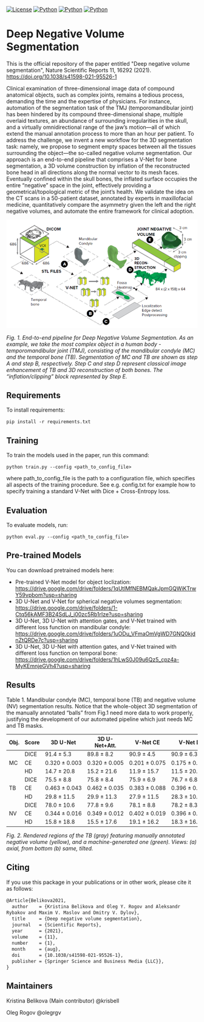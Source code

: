 [![License](https://img.shields.io/github/license/analysiscenter/pydens.svg)](https://www.apache.org/licenses/LICENSE-2.0)
[![Python](https://img.shields.io/badge/python-3.7-blue.svg)](https://python.org)
[![Python](https://img.shields.io/badge/pytorch-1.6.0-red)](https://pytorch.org)
[![Python](https://img.shields.io/badge/paper-published-red)](https://www.nature.com/articles/s41598-021-95526-1)

# Deep Negative Volume Segmentation
This is the official repository of the paper entitled "Deep negative volume segmentation", Nature Scientific Reports 11, 16292 (2021). https://doi.org/10.1038/s41598-021-95526-1

Clinical examination of three-dimensional image data of compound anatomical objects, such as complex joints, remains a tedious process, demanding the time and the expertise of physicians. For instance, automation of the segmentation task of the TMJ (temporomandibular joint) has been hindered by its compound three-dimensional shape, multiple overlaid textures, an abundance of surrounding irregularities in the skull, and a virtually omnidirectional range of the jaw’s motion—all of which extend the manual annotation process to more than an hour per patient. To address the challenge, we invent a new workflow for the 3D segmentation task: namely, we propose to segment empty spaces between all the tissues surrounding the object—the so-called negative volume segmentation. Our approach is an end-to-end pipeline that comprises a V-Net for bone segmentation, a 3D volume construction by inflation of the reconstructed bone head in all directions along the normal vector to its mesh faces. Eventually confined within the skull bones, the inflated surface occupies the entire “negative” space in the joint, effectively providing a geometrical/topological metric of the joint’s health. We validate the idea on the CT scans in a 50-patient dataset, annotated by experts in maxillofacial medicine, quantitatively compare the asymmetry given the left and the right negative volumes, and automate the entire framework for clinical adoption.

<p align="center">
<img src="./img/pipeline.PNG" alt>

</p>
<p >
<em>Fig. 1. End-to-end pipeline for Deep Negative Volume Segmentation. As an example, we take the most complex object in a human body - temporomandibular joint (TMJ), consisting of the mandibular condyle (MC) and the temporal bone (TB).
Segmentation of MC and TB are shown as step A and step B, respectively. Step C and step D represent classical image
enhancement of TB and 3D reconstruction of both bones. The “inflation/clipping” block represented by Step E.</em>
</p>

## Requirements

To install requirements:

```setup
pip install -r requirements.txt
```
## Training

To train the models used in the paper, run this command:

```train
python train.py --config <path_to_config_file>
```

where path_to_config_file is the path to a configuration file, which specifies all aspects of the training procedure.
See e.g. config.txt for example how to specify training a standard V-Net with Dice + Cross-Entropy loss.

## Evaluation

To evaluate models, run:

```eval
python eval.py --config <path_to_config_file>
```

## Pre-trained Models

You can download pretrained models here:
- Pre-trained V-Net model for object loclization: https://drive.google.com/drive/folders/1qUtlMfNEBMQakJpmGQWiKTrwY59vpbom?usp=sharing
- 3D U-Net and V-Net for spherical negative volumes segmentation: https://drive.google.com/drive/folders/1-Ctq56kAMF3B24SdLJ_i00zc5Rb1rIze?usp=sharing 
- 3D U-Net, 3D U-Net with attention gates, and V-Net trained with different loss function on mandibular condyle: https://drive.google.com/drive/folders/1uODu_VFmaOmVgWD7GNQ0kjdnZtQRDe7c?usp=sharing
- 3D U-Net, 3D U-Net with attention gates, and V-Net trained with different loss function on temporal bone: https://drive.google.com/drive/folders/1hLwS0J09u6Qz5_cpz4a-MyKEmnjeGVh4?usp=sharing

## Results

Table 1. Mandibular condyle (MC), temporal bone (TB) and negative volume (NV) segmentation
results. Notice that the whole-object 3D segmentation of the manually annotated “balls” from Fig.1
need more data to work properly, justifying the development of our automated pipeline which just
needs MC and TB masks.

<div class="c-table-scroll-wrapper__content c-table-scroll-wrapper__fade--transparent" data-component-scroll-wrapper=""><table class="data last-table"><thead class="c-article-table-head"><tr><th class="u-text-left ">
                          Obj.
                        </th><th class="u-text-left ">
                          Score
                        </th><th class="u-text-left ">
                          3D U-Net
                        </th><th class="u-text-left ">
                          3D U-Net+Att.
                        </th><th class="u-text-left ">
                          V-Net CE
                        </th><th class="u-text-left ">
                          V-Net D
                        </th><th class="u-text-left ">
                          V-Net D+CE
                        </th></tr></thead><tbody><tr><td rowspan="3" class="u-text-left ">
                          MC
                        </td><td class="u-text-left ">
                          DICE
                        </td><td class="u-text-char ">
                          91.4&nbsp;±&nbsp;5.3
                        </td><td class="u-text-char ">
                          89.8&nbsp;±&nbsp;8.2
                        </td><td class="u-text-char ">
                          90.9&nbsp;±&nbsp;4.5
                        </td><td class="u-text-char ">
                          90.9&nbsp;±&nbsp;6.3
                        </td><td class="u-text-char ">
                          91.4&nbsp;±&nbsp;4.8
                        </td></tr><tr><td class="u-text-left ">
                          CE
                        </td><td class="u-text-char ">
                          0.320&nbsp;±&nbsp;0.003
                        </td><td class="u-text-char ">
                          0.320&nbsp;±&nbsp;0.005
                        </td><td class="u-text-char ">
                          0.201&nbsp;±&nbsp;0.075
                        </td><td class="u-text-char ">
                          0.175&nbsp;±&nbsp;0.024
                        </td><td class="u-text-char ">
                          0.154&nbsp;±&nbsp;0.053
                        </td></tr><tr><td class="u-text-left ">
                          HD
                        </td><td class="u-text-char ">
                          14.7&nbsp;±&nbsp;20.8
                        </td><td class="u-text-char ">
                          15.2&nbsp;±&nbsp;21.6
                        </td><td class="u-text-char ">
                          11.9&nbsp;±&nbsp;15.7
                        </td><td class="u-text-char ">
                          11.5&nbsp;±&nbsp;20.1
                        </td><td class="u-text-char ">
                          10.5&nbsp;±&nbsp;21.2
                        </td></tr><tr><td rowspan="3" class="u-text-left ">
                          TB
                        </td><td class="u-text-left ">
                          DICE
                        </td><td class="u-text-char ">
                          75.5&nbsp;±&nbsp;8.8
                        </td><td class="u-text-char ">
                          75.8&nbsp;±&nbsp;8.4
                        </td><td class="u-text-char ">
                          75.9&nbsp;±&nbsp;6.9
                        </td><td class="u-text-char ">
                          76.7&nbsp;±&nbsp;6.8
                        </td><td class="u-text-char ">
                          76.3&nbsp;±&nbsp;7.2
                        </td></tr><tr><td class="u-text-left ">
                          CE
                        </td><td class="u-text-char ">
                          0.463&nbsp;±&nbsp;0.043
                        </td><td class="u-text-char ">
                          0.462&nbsp;±&nbsp;0.035
                        </td><td class="u-text-char ">
                          0.383&nbsp;±&nbsp;0.088
                        </td><td class="u-text-char ">
                          0.396&nbsp;±&nbsp;0.093
                        </td><td class="u-text-char ">
                          0.416&nbsp;±&nbsp;0.100
                        </td></tr><tr><td class="u-text-left ">
                          HD
                        </td><td class="u-text-char ">
                          29.8&nbsp;±&nbsp;11.5
                        </td><td class="u-text-char ">
                          29.9&nbsp;±&nbsp;11.3
                        </td><td class="u-text-char ">
                          27.9&nbsp;±&nbsp;11.5
                        </td><td class="u-text-char ">
                          28.3&nbsp;±&nbsp;10.7
                        </td><td class="u-text-char ">
                          27.6&nbsp;±&nbsp;10.9
                        </td></tr><tr><td rowspan="3" class="u-text-left ">
                          NV
                        </td><td class="u-text-left ">
                          DICE
                        </td><td class="u-text-char ">
                          78.0&nbsp;±&nbsp;10.6
                        </td><td class="u-text-char ">
                          77.8&nbsp;±&nbsp;9.6
                        </td><td class="u-text-char ">
                          78.1&nbsp;±&nbsp;8.8
                        </td><td class="u-text-char ">
                          78.2&nbsp;±&nbsp;8.3
                        </td><td class="u-text-char ">
                          77.7&nbsp;±&nbsp;7.7
                        </td></tr><tr><td class="u-text-left ">
                          CE
                        </td><td class="u-text-char ">
                          0.344&nbsp;±&nbsp;0.016
                        </td><td class="u-text-char ">
                          0.349&nbsp;±&nbsp;0.012
                        </td><td class="u-text-char ">
                          0.402&nbsp;±&nbsp;0.019
                        </td><td class="u-text-char ">
                          0.396&nbsp;±&nbsp;0.024
                        </td><td class="u-text-char ">
                          0.406&nbsp;±&nbsp;0.022
                        </td></tr><tr><td class="u-text-left ">
                          HD
                        </td><td class="u-text-char ">
                          15.8&nbsp;±&nbsp;18.8
                        </td><td class="u-text-char ">
                          15.5&nbsp;±&nbsp;17.6
                        </td><td class="u-text-char ">
                          19.1&nbsp;±&nbsp;16.2
                        </td><td class="u-text-char ">
                          18.3&nbsp;±&nbsp;16.9
                        </td><td class="u-text-char ">
                          18.7&nbsp;±&nbsp;17.8
                        </td></tr></tbody></table></div>

</p>
<p >
<em>Fig. 2. Rendered regions of the TB (gray) featuring manually annotated negative volume (yellow),
and a machine-generated one (green). Views: (a) axial, from bottom (b) same, tilted.</em>
</p>


## Citing
If you use this package in your publications or in other work, please cite it as follows:
```
@Article{Belikova2021,
  author    = {Kristina Belikova and Oleg Y. Rogov and Aleksandr Rybakov and Maxim V. Maslov and Dmitry V. Dylov},
  title     = {Deep negative volume segmentation},
  journal   = {Scientific Reports},
  year      = {2021},
  volume    = {11},
  number    = {1},
  month     = {aug},
  doi       = {10.1038/s41598-021-95526-1},
  publisher = {Springer Science and Business Media {LLC}},
}
```
## Maintainers
Kristina Belikova (Main contributor) @krisbell

Oleg Rogov @olegrgv
